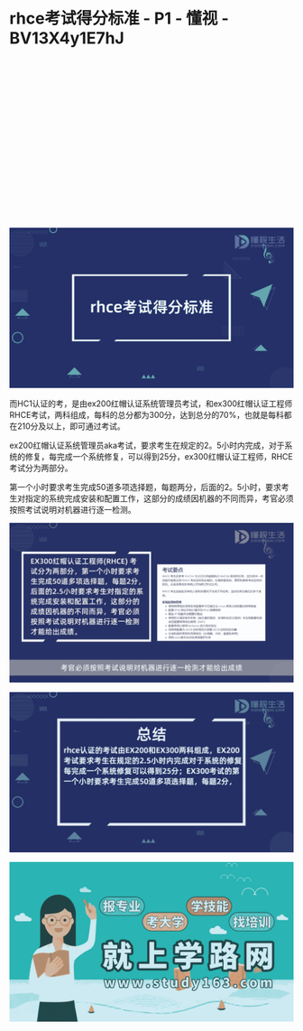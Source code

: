 # rhce考试得分标准 - P1 - 懂视 - BV13X4y1E7hJ

![](img/14d7249378a6f489ebf9e4877f9b7ae2_0.png)

![](img/14d7249378a6f489ebf9e4877f9b7ae2_1.png)

而HC1认证的考，是由ex200红帽认证系统管理员考试，和ex300红帽认证工程师RHCE考试，两科组成，每科的总分都为300分，达到总分的70%，也就是每科都在210分及以上，即可通过考试。

ex200红帽认证系统管理员aka考试，要求考生在规定的2。5小时内完成，对于系统的修复，每完成一个系统修复，可以得到25分，ex300红帽认证工程师，RHCE考试分为两部分。

第一个小时要求考生完成50道多项选择题，每题两分，后面的2。5小时，要求考生对指定的系统完成安装和配置工作，这部分的成绩因机器的不同而异，考官必须按照考试说明对机器进行逐一检测。



![](img/14d7249378a6f489ebf9e4877f9b7ae2_3.png)

![](img/14d7249378a6f489ebf9e4877f9b7ae2_4.png)

![](img/14d7249378a6f489ebf9e4877f9b7ae2_5.png)